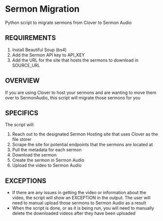 # Sermon Migration

Python script to migrate sermons from Clover to Sermon Audio

## REQUIREMENTS

1. Install Beautiful Soup (bs4)
2. Add the Sermon API key to API_KEY
3. Add the URL for the site that hosts the sermons to download in SOURCE_URL

## OVERVIEW

If you are using Clover to host your sermons and are wanting to move them over to SermonAudio, this script will migrate those sermons for you

## SPECIFICS

The script will:
1. Reach out to the designated Sermon Hosting site that uses Clover as the file storer
2. Scrape the site for potential endpoints that the sermons are located at
3. Pull the metadata for each sermon
4. Download the sermon
5. Create the sermon in Sermon Audio
6. Upload the video to Sermon Audio

## EXCEPTIONS

- If there are any issues in getting the video or information about the video, the script will show an EXCEPTION in the output.
The user will need to manual upload those sermons to Sermon Audio as a result
- When the script is done, or as it is being run, you will need to manually delete the downloaded videos after they have been uploaded
